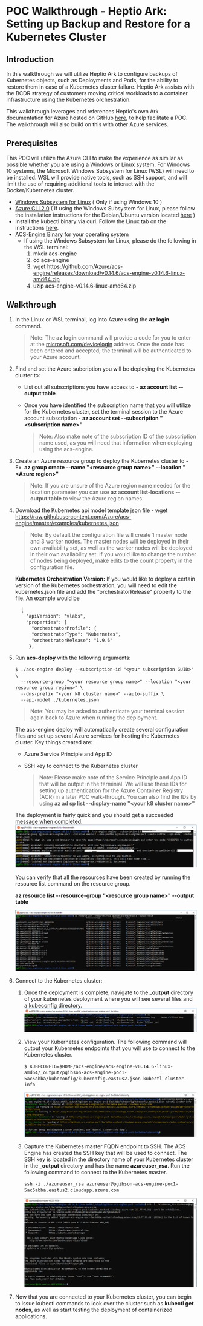 # POC Walkthrough - Heptio Ark: Setting up Backup and Restore for a Kubernetes Cluster

## Introduction
In this walkthrough we will utilize Heptio Ark to configure backups of Kubernetes objects, such as Deployments and Pods, for the ability to restore them in case of a Kubernetes cluster failure. Heptio Ark assists with the BCDR strategy of customers moving critical workloads to a container infrastructure using the Kubernetes orchestration.

This walkthrough leverages and references Heptio's own Ark documentation for Azure hosted on GitHub [here](https://heptio.github.io/ark/v0.8.1/azure-config), to help facilitate a POC. The walkthrough will also build on this with other Azure services.

## Prerequisites
This POC will utilize the Azure CLI to make the experience as similar as possible whether you are using a Windows or Linux system. For Windows 10 systems, the Microsoft Windows Subsystem for Linux (WSL) will need to be installed. WSL will provide native tools, such as SSH support, and will limit the use of requiring additional tools to interact with the Docker/Kubernetes cluster.
* [Windows Subsystem for Linux](https://docs.microsoft.com/en-us/windows/wsl/install-win10) ( Only if using Windows 10 )
* [Azure CLI 2.0](https://docs.microsoft.com/en-us/cli/azure/install-azure-cli?view=azure-cli-latest) ( If using the Windows Subsystem for Linux, please follow the installation instructions for the Debian/Ubuntu version located [here](https://docs.microsoft.com/en-us/cli/azure/install-azure-cli-apt?view=azure-cli-latest) )
* Install the kubectl binary via curl. Follow the Linux tab on the instructions [here](https://kubernetes.io/docs/tasks/tools/install-kubectl/#install-kubectl-binary-via-curl). 
* [ACS-Engine Binary](https://github.com/Azure/acs-engine/releases/tag/v0.14.6) for your operating system
  * If using the Windows Subsystem for Linux, please do the following in the WSL terminal:
    1. mkdir acs-engine
    2. cd acs-engine
    3. wget https://github.com/Azure/acs-engine/releases/download/v0.14.6/acs-engine-v0.14.6-linux-amd64.zip
    4. uzip acs-engine-v0.14.6-linux-amd64.zip

## Walkthrough
1. In the Linux or WSL terminal, log into Azure using the **az login** command.

   > Note: The **az login** command will provide a code for you to enter at the [microsoft.com/devicelogin](https://microsoft.com/devicelogin) address. Once the code has been entered and accepted, the terminal will be authenticated to your Azure account.
2. Find and set the Azure subcription you will be deploying the Kubernetes cluster to:
   - List out all subscriptions you have access to - **az account list --output table**
   - Once you have identified the subscription name that you will utilize for the Kubernetes cluster, set the terminal session to the Azure account subscription - **az account set --subscription \"<subscription name\>"**
   
     > Note: Also make note of the subscription ID of the subscription name used, as you will need that information when deploying using the acs-engine.
3. Create an Azure resource group to deploy the Kubernetes cluster to - Ex. **az group create --name \"<resource group name\>" --location \"<Azure region\>"**

   > Note: If you are unsure of the Azure region name needed for the location parameter you can use **az account list-locations --output table** to view the Azure region names.
4. Download the Kubernetes api model template json file - wget https://raw.githubusercontent.com/Azure/acs-engine/master/examples/kubernetes.json

   > Note: By default the configuration file will create 1 master node and 3 worker nodes. The master nodes will be deployed in their own availability set, as well as the worker nodes will be deployed in their own availability set. If you would like to change the number of nodes being deployed, make edits to the count property in the configuration file.
   
     **Kubernetes Orchestration Version:** If you would like to deploy a certain version of the Kubernetes orchestration, you will need to edit the kubernetes.json file and add the "orchestratorRelease" property to the file. An example would be
     ```
       {
         "apiVersion": "vlabs",
         "properties": {
           "orchestratorProfile": {
           "orchestratorType": "Kubernetes",
           "orchestratorRelease": "1.9.6"
          },
      ```

5. Run **acs-deploy** with the following arguments:
   ```
   $ ./acs-engine deploy --subscription-id "<your subscription GUID>" \
     --resource-group "<your resource group name>" --location "<your resource group region>" \
     --dns-prefix "<your k8 cluster name>" --auto-suffix \
     --api-model ./kubernetes.json
   ```
      > Note: You may be asked to authenticate your terminal session again back to Azure when running the deployment.

    The acs-engine deploy will automatically create several configuration files and set up several Azure services for hosting the Kubernetes cluster. Key things created are:
    * Azure Service Principle and App ID
    * SSH key to connect to the Kubernetes cluster
    
      > Note: Please make note of the Service Principle and App ID that will be output in the terminial. We will use these IDs for setting up authentication for the Azure Container Registry (ACR) in a later POC walk-through. You can also find the IDs by using **az ad sp list --display-name \"<your k8 cluster name\>"**
    
    The deployment is fairly quick and you should get a succeeded message when completed. 
    ![Screenshot](images/acs-engine-deploy-k8-iaas/acs-engine-deploy-terminal.png)
    
    You can verify that all the resources have been created by running the resource list command on the resource group.
    
    **az resource list --resource-group \"<resource group name\>" --output table**
    
    ![Screenshot](images/acs-engine-deploy-k8-iaas/acs-engine-list-resources-in-rg.png)
    
6. Connect to the Kubernetes cluster:
   
   1. Once the deployment is complete, navigate to the **_output** directory of your kubernetes deployment where you will see several files and a kubeconfig directory.
      ![Screenshot](images/acs-engine-deploy-k8-iaas/acs-engine-deploy-output.png)
   2. View your Kubernetes configuration. The following command will output your Kubernetes endpoints that you will use to connect to the Kubernetes cluster.
      ```
      $ KUBECONFIG=$HOME/acs-engine/acs-engine-v0.14.6-linux-amd64/_output/pgibson-acs-engine-poc1-5ac5abba/kubeconfig/kubeconfig.eastus2.json kubectl cluster-info
      ```
      
      ![Screenshot](images/acs-engine-deploy-k8-iaas/acs-engine-kubectl-config-display.png)
      
    3. Capture the Kubernetes master FQDN endpoint to SSH. The ACS Engine has created the SSH key that will be used to connect. The SSH key is located in the directory name of your Kubernetes cluster in the **_output** directory and has the name **azureuser_rsa**. Run the following command to connect to the Kubernetes master.
        ```
        ssh -i ./azureuser_rsa azureuser@pgibson-acs-engine-poc1-5ac5abba.eastus2.cloudapp.azure.com 
        ```
      
       ![Screenshot](images/acs-engine-deploy-k8-iaas/acs-engine-ssh-k8-connect.png)

7. Now that you are connected to your Kubernetes cluster, you can begin to issue kubectl commands to look over the cluster such as **kubectl get nodes**, as well as start testing the deployment of containerized applications.  



   


